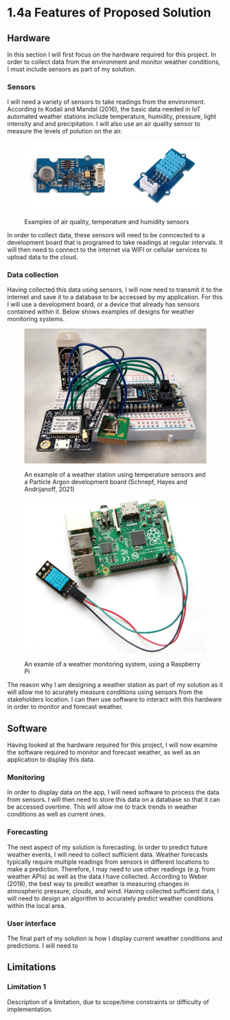 # 1.4a Features of Proposed Solution

## Hardware

In this section I will first focus on the hardware required for this project. In order to collect data from the environment and monitor weather conditions, I must include sensors as part of my solution.

### Sensors

I will need a variety of sensors to take readings from the environment. According to Kodali and Mandal (2016), the basic data needed in IoT automated weather stations include temperature, humidity, pressure, light intensity and and precipitation. I will also use an air quality sensor to measure the levels of polution on the air.

<figure><img src="../.gitbook/assets/Screenshot 2023-04-18 at 10.19.54.png" alt=""><figcaption><p>Examples of air quality, temperature and humidity sensors</p></figcaption></figure>

In order to collect data, these sensors will need to be conncected to a development board that is programed to take readings at regular intervals. It will then need to connect to the internet via WIFI or cellular services to upload data to the cloud.&#x20;

### Data collection

Having collected this data using sensors, I will now need to transmit it to the internet and save it to a database to be accessed by my application. For this I will use a development board, or a device that already has sensors contained within it. Below shows examples of designs for weather monitoring systems.

<figure><img src="../.gitbook/assets/Screenshot 2023-04-18 at 10.33.11.png" alt=""><figcaption><p>An example of a weather station using temperature sensors and a Particle Argon development board (Schnepf, Hayes and Andrijanoff, 2021)</p></figcaption></figure>

<figure><img src="../.gitbook/assets/Screenshot 2023-04-18 at 10.35.42.png" alt=""><figcaption><p>An examle of a weather monitoring system, using a Raspberry Pi</p></figcaption></figure>

The reason why I am designing a weather station as part of my solution as it will allow me to acurately measure conditions using sensors from the stakeholders location. I can then use software to interact with this hardware in order to monitor and forecast weather.

## Software

Having looked at the hardware required for this project, I will now examine the software required to monitor and forecast weather, as well as an application to display this data.

### Monitoring

In order to display data on the app, I will need software to process the data from sensors. I will then need to store this data on a database so that it can be accessed overtime. This will allow me to track trends in weather conditions as well as current ones.

### Forecasting

The next aspect of my solution is forecasting. In order to predict future weather events, I will need to collect sufficient data. Weather forecasts typically require multiple readings from sensors in different locations to make a prediction. Therefore, I may need to use other readings (e.g. from weather APIs) as well as the data I have collected. According to Weber (2018), the best way to predict weather is measuring changes in atmospheric pressure, clouds, and wind. Having collected sufficient data, I will need to design an algorithm to accurately predict weather conditions within the local area.

### User interface

The final part of my solution is how I display current weather conditions and predictions. I will need to

## Limitations

### Limitation 1

Description of a limitation, due to scope/time constraints or difficulty of implementation.
